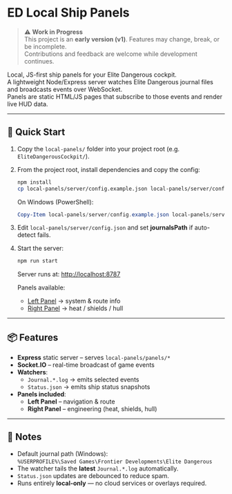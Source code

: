 # ED Local Ship Panels

> ⚠️ **Work in Progress**  
> This project is an **early version (v1)**. Features may change, break, or be incomplete.  
> Contributions and feedback are welcome while development continues.

Local, JS-first ship panels for your Elite Dangerous cockpit.  
A lightweight Node/Express server watches Elite Dangerous journal files and broadcasts events over WebSocket.  
Panels are static HTML/JS pages that subscribe to those events and render live HUD data.

---

## 🚀 Quick Start

1. Copy the `local-panels/` folder into your project root (e.g. `EliteDangerousCockpit/`).

2. From the project root, install dependencies and copy the config:
   ```bash
   npm install
   cp local-panels/server/config.example.json local-panels/server/config.json
   ```
   On Windows (PowerShell):
   ```powershell
   Copy-Item local-panels/server/config.example.json local-panels/server/config.json
   ```

3. Edit `local-panels/server/config.json` and set **journalsPath** if auto-detect fails.

4. Start the server:
   ```bash
   npm run start
   ```
   Server runs at: [http://localhost:8787](http://localhost:8787)

   Panels available:
   - [Left Panel](http://localhost:8787/panels/nav/) → system & route info  
   - [Right Panel](http://localhost:8787/panels/eng/) → heat / shields / hull

---

## 📦 Features

- **Express** static server – serves `local-panels/panels/*`
- **Socket.IO** – real-time broadcast of game events
- **Watchers**:
  - `Journal.*.log` → emits selected events
  - `Status.json` → emits ship status snapshots
- **Panels included**:
  - **Left Panel** – navigation & route  
  - **Right Panel** – engineering (heat, shields, hull)

---

## 📒 Notes

- Default journal path (Windows):  
  `%USERPROFILE%\Saved Games\Frontier Developments\Elite Dangerous`
- The watcher tails the **latest** `Journal.*.log` automatically.
- `Status.json` updates are debounced to reduce spam.
- Runs entirely **local-only** — no cloud services or overlays required.
